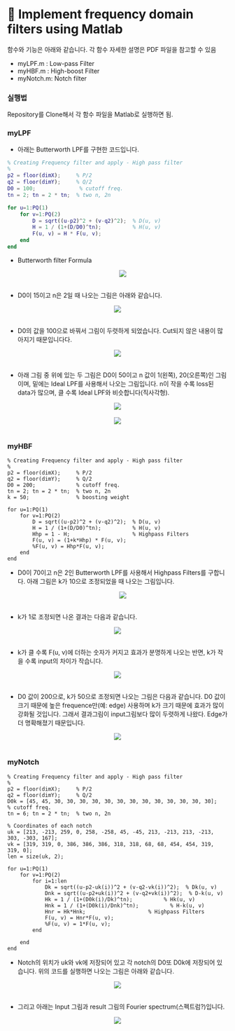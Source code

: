 # 📕 Implement frequency domain filters using Matlab

함수와 기능은 아래와 같습니다. 각 함수 자세한 설명은 PDF 파일을 참고할 수 있음

* myLPF.m : Low-pass Filter  
* myHBF.m : High-boost Filter  
* myNotch.m: Notch filter  

### 실행법

Repository를 Clone해서 각 함수 파일을 Matlab로 실행하면 됨.

### **myLPF**

* 아래는 Butterworth LPF를 구현한 코드입니다.

```matlab
% Creating Frequency filter and apply - High pass filter
%
p2 = floor(dimX);     % P/2
q2 = floor(dimY);     % Q/2
D0 = 100;              % cutoff freq.
tn = 2; tn = 2 * tn;  % two n, 2n

for u=1:PQ(1)
    for v=1:PQ(2)
        D = sqrt((u-p2)^2 + (v-q2)^2);  % D(u, v)
        H = 1 / (1+(D/D0)^tn);          % H(u, v)
        F(u, v) = H * F(u, v);
    end
end
```



* Butterworth filter Formula

  <div  align="center"><kbd>    
      <img src="./images/Butterworth_filter.png" align=center />
  </kbd></div><br>

* D0이 15이고 n은 2일 때 나오는 그림은 아래와 같습니다.

<div  align="center"><kbd>    
    <img src="./images/image2.png" align=center />
</kbd></div><br>




* D0의 값을 100으로 바꿔서 그림이 두렷하게 되었습니다. Cut되지 않은 내용이 많아지기 때문입니다다.

<div  align="center"><kbd>    
    <img src="./images/image3.png" align=center />
</kbd></div><br>




* 아래 그림 중 위에 있는 두 그림은 D0이 50이고 n 값이 1(왼쪽), 20(오른쪽)인 그림이며, 밑에는 Ideal LPF를 사용해서 나오는 그림입니다. n이 작을 수록 loss된 data가 많으며, 클 수록 Ideal LPF와 비슷합니다(직사각형).

<div  align="center"><kbd>    
    <img src="./images/image4.png" align=center />
</kbd></div><br>

<div  align="center"><kbd>    
    <img src="./images/image5.png" align=center />
</kbd></div><br>




### **myHBF**

```
% Creating Frequency filter and apply - High pass filter
%
p2 = floor(dimX);     % P/2
q2 = floor(dimY);     % Q/2
D0 = 200;             % cutoff freq.
tn = 2; tn = 2 * tn;  % two n, 2n
k = 50;               % boosting weight

for u=1:PQ(1)
    for v=1:PQ(2)
        D = sqrt((u-p2)^2 + (v-q2)^2);  % D(u, v)
        H = 1 / (1+(D/D0)^tn);          % H(u, v)
        Hhp = 1 - H;                    % Highpass Filters
        F(u, v) = (1+k*Hhp) * F(u, v);
        %F(u, v) = Hhp*F(u, v);
    end
end
```

* D0이 70이고 n은 2인 Butterworth LPF를 사용해서 Highpass Filters를 구합니다. 아래 그림은 k가 10으로 조정되었을 때 나오는 그림입니다. 

  <div  align="center"><kbd>    
      <img src="./images/image7.png" align=center />
  </kbd></div><br>

* k가 1로 조정되면 나온 결과는 다음과 같습니다. 

<div  align="center"><kbd>    
    <img src="./images/image8.png" align=center />
</kbd></div><br>


* k가 클 수록 F(u, v)에 더하는 숫자가 커지고 효과가 분명하게 나오는 반면, k가 작을 수록 input의 차이가 작습니다. 

<div  align="center"><kbd>    
    <img src="./images/image9.png" align=center />
</kbd></div><br>


* D0 값이 200으로, k가 50으로 조정되면 나오는 그림은 다음과 같습니다. D0 값이 크기 때문에 높은 frequence만(예: edge) 사용하며 k가 크기 때문에 효과가 많이 강화될 것입니다. 그래서 결과그림이 input그림보다 많이 두렷하게 나왔다. Edge가 더 명확해졌기 때문입니다.

<div  align="center"><kbd>    
    <img src="./images/image10.png" align=center />
</kbd></div><br>




### **myNotch**

```
% Creating Frequency filter and apply - High pass filter
%
p2 = floor(dimX);     % P/2
q2 = floor(dimY);     % Q/2
D0k = [45, 45, 30, 30, 30, 30, 30, 30, 30, 30, 30, 30, 30, 30, 30];              % cutoff freq.
tn = 6; tn = 2 * tn;  % two n, 2n

% Coordinates of each notch
uk = [213, -213, 259, 0, 258, -258, 45, -45, 213, -213, 213, -213, 303, -303, 167];
vk = [319, 319, 0, 386, 386, 386, 318, 318, 68, 68, 454, 454, 319, 319, 0];
len = size(uk, 2);

for u=1:PQ(1)
    for v=1:PQ(2)
        for i=1:len
            Dk = sqrt((u-p2-uk(i))^2 + (v-q2-vk(i))^2);  % Dk(u, v)
            Dnk = sqrt((u-p2+uk(i))^2 + (v-q2+vk(i))^2);  % D-k(u, v)
            Hk = 1 / (1+(D0k(i)/Dk)^tn);          % Hk(u, v)
            Hnk = 1 / (1+(D0k(i)/Dnk)^tn);          % H-k(u, v)
            Hnr = Hk*Hnk;                    % Highpass Filters
            F(u, v) = Hnr*F(u, v);
            %F(u, v) = 1*F(u, v);
        end
        
    end
end
```

* Notch의 위치가 uk와 vk에 저장되어 있고 각 notch의 D0또 D0k에 저장되어 있습니다. 위의 코드를 실행하면 나오는 그림은 아래와 같습니다.

<div  align="center"><kbd>    
    <img src="./images/image12.png" align=center />
</kbd></div><br>


* 그리고 아래는 Input 그림과 result 그림의 Fourier spectrum(스펙트럼?)입니다.

<div  align="center"><kbd>    
    <img src="./images/image13.png" align=center />
</kbd></div><br>